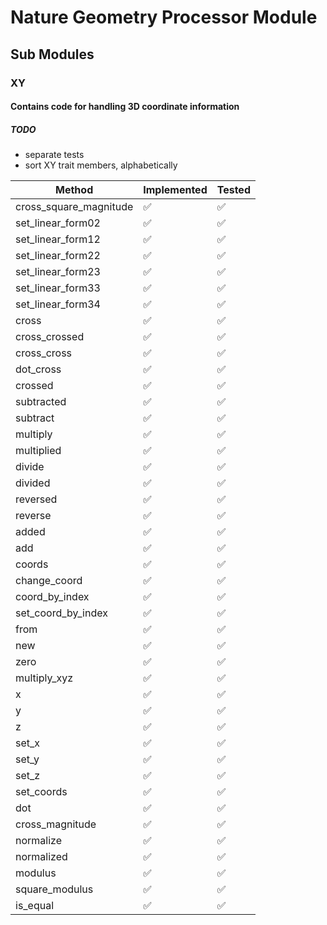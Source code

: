 # Nature Geometry Processor Module

## Sub Modules

### XY

#### Contains code for handling 3D coordinate information

##### TODO

* separate tests
* sort XY trait members, alphabetically

|              Method              |  Implemented |  Tested |
|----------------------------------|--------------|---------|
| cross_square_magnitude           |      ✅      |   ✅   |
| set_linear_form02                |      ✅      |   ✅   |
| set_linear_form12                |      ✅      |   ✅   |
| set_linear_form22                |      ✅      |   ✅   |
| set_linear_form23                |      ✅      |   ✅   |
| set_linear_form33                |      ✅      |   ✅   |
| set_linear_form34                |      ✅      |   ✅   |
| cross                            |      ✅      |   ✅   |
| cross_crossed                    |      ✅      |   ✅   |
| cross_cross                      |      ✅      |   ✅   |
| dot_cross                        |      ✅      |   ✅   |
| crossed                          |      ✅      |   ✅   |
| subtracted                       |      ✅      |   ✅   |
| subtract                         |      ✅      |   ✅   |
| multiply                         |      ✅      |   ✅   |
| multiplied                       |      ✅      |   ✅   |
| divide                           |      ✅      |   ✅   |
| divided                          |      ✅      |   ✅   |
| reversed                         |      ✅      |   ✅   |
| reverse                          |      ✅      |   ✅   |
| added                            |      ✅      |   ✅   |
| add                              |      ✅      |   ✅   |
| coords                           |      ✅      |   ✅   |
| change_coord                     |      ✅      |   ✅   |
| coord_by_index                   |      ✅      |   ✅   |
| set_coord_by_index               |      ✅      |   ✅   |
| from                             |      ✅      |   ✅   |
| new                              |      ✅      |   ✅   |
| zero                             |      ✅      |   ✅   |
| multiply_xyz                     |      ✅      |   ✅   |
| x                                |      ✅      |   ✅   |
| y                                |      ✅      |   ✅   |
| z                                |      ✅      |   ✅   |
| set_x                            |      ✅      |   ✅   |
| set_y                            |      ✅      |   ✅   |
| set_z                            |      ✅      |   ✅   |
| set_coords                       |      ✅      |   ✅   |
| dot                              |      ✅      |   ✅   |
| cross_magnitude                  |      ✅      |   ✅   |
| normalize                        |      ✅      |   ✅   |
| normalized                       |      ✅      |   ✅   |
| modulus                          |      ✅      |   ✅   |
| square_modulus                   |      ✅      |   ✅   |
| is_equal                         |      ✅      |   ✅   |
